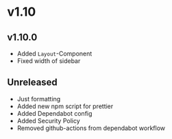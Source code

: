 # v1.10

## v1.10.0

- Added `Layout`-Component
- Fixed width of sidebar

## Unreleased

- Just formatting
- Added new npm script for prettier
- Added Dependabot config
- Added Security Policy
- Removed github-actions from dependabot workflow
